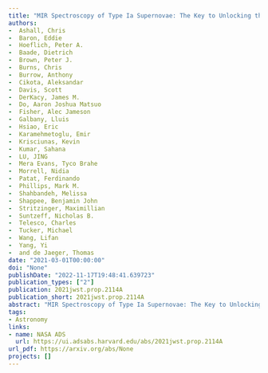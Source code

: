 ```yaml
---
title: "MIR Spectroscopy of Type Ia Supernovae: The Key to Unlocking their Explosions and Element Production"
authors:
-  Ashall, Chris
-  Baron, Eddie
-  Hoeflich, Peter A.
-  Baade, Dietrich
-  Brown, Peter J.
-  Burns, Chris
-  Burrow, Anthony
-  Cikota, Aleksandar
-  Davis, Scott
-  DerKacy, James M.
-  Do, Aaron Joshua Matsuo
-  Fisher, Alec Jameson
-  Galbany, Lluis
-  Hsiao, Eric
-  Karamehmetoglu, Emir
-  Krisciunas, Kevin
-  Kumar, Sahana
-  LU, JING
-  Mera Evans, Tyco Brahe
-  Morrell, Nidia
-  Patat, Ferdinando
-  Phillips, Mark M.
-  Shahbandeh, Melissa
-  Shappee, Benjamin John
-  Stritzinger, Maximillian
-  Suntzeff, Nicholas B.
-  Telesco, Charles
-  Tucker, Michael
-  Wang, Lifan
-  Yang, Yi
-  and de Jaeger, Thomas
date: "2021-03-01T00:00:00"
doi: "None"
publishDate: "2022-11-17T19:48:41.639723"
publication_types: ["2"]
publication: 2021jwst.prop.2114A
publication_short: 2021jwst.prop.2114A
abstract: "MIR Spectroscopy of Type Ia Supernovae: The Key to Unlocking their Explosions and Element Production"
tags:
- Astronomy
links:
- name: NASA ADS
  url: https://ui.adsabs.harvard.edu/abs/2021jwst.prop.2114A
url_pdf: https://arxiv.org/abs/None
projects: []
---
```

